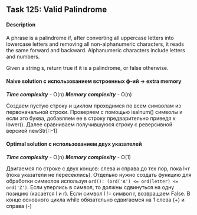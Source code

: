 ## Task 125: Valid Palindrome

#### Description

A phrase is a palindrome if, after converting all uppercase letters into lowercase 
letters and removing all non-alphanumeric characters, it reads the same forward and backward. 
Alphanumeric characters include letters and numbers.

Given a string s, return true if it is a palindrome, or false otherwise.

#### Naive solution c использованием встроенных ф-ий -> extra memory
***Time complexity*** - O(n)
***Memory complexity*** - O(n)

Создаем пустую строку и циклом проходимся по всем символам из первоначальной строки. 
Проверяем с помощью isalnum() символы и если это буква, добавляем ее в строку предварительно 
приведя к lower(). Далее сравниваем получившуюся строку с реверсивной версией newStr[::-1]

#### Optimal solution c использованием двух указателей
***Time complexity*** - O(n)
***Memory complexity*** - O(1)

Двигаемся по строке с двух концов: слева и справа до тех пор,
пока l<r (пока указатели не пересеклись). Отдельно нужно создать функцию для обработки символов 
используя `ord(): (ord('A') <= ord(letter) <= ord('Z')`. Если уперлись в символ, 
то должны сдвинуться на одну позицию (касается l и r). Если символ l != символ r, возвращаем False.
В конце основного цикла while обязательно сдвигаемся на 1 слева (+) и справа (-)
